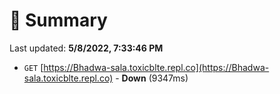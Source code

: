 # 📖 Summary
Last updated: **5/8/2022, 7:33:46 PM**

- `GET` [https://Bhadwa-sala.toxicblte.repl.co](https://Bhadwa-sala.toxicblte.repl.co) - **Down** (9347ms)
